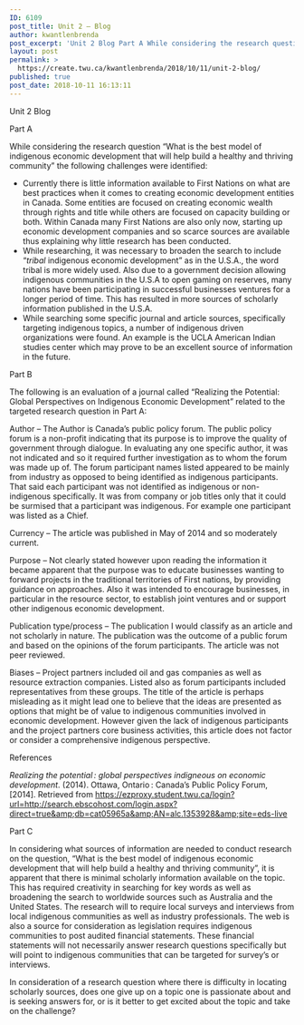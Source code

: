 ```yaml
---
ID: 6109
post_title: Unit 2 – Blog
author: kwantlenbrenda
post_excerpt: 'Unit 2 Blog Part A While considering the research question &ldquo;What is the best model of indigenous economic development that will help build a healthy and thriving community&rdquo; the following challenges were identified: Currently there is little information available to First Nations on what are best practices when it comes to creating economic development entities &hellip; <p><a href="https://create.twu.ca/kwantlenbrenda/2018/10/11/unit-2-blog/">Continue reading<span> "Unit 2 &ndash; Blog"</span></a></p>'
layout: post
permalink: >
  https://create.twu.ca/kwantlenbrenda/2018/10/11/unit-2-blog/
published: true
post_date: 2018-10-11 16:13:11
---
```

Unit 2 Blog

Part A

While considering the research question “What is the best model of indigenous economic development that will help build a healthy and thriving community” the following challenges were identified:

<ul>
<li>Currently there is little information available to First Nations on what are best practices when it comes to creating economic development entities in Canada. Some entities are focused on creating economic wealth through rights and title while others are focused on capacity building or both. Within Canada many First Nations are also only now, starting up economic development companies and so scarce sources are available thus explaining why little research has been conducted.</li>
<li>While researching, it was necessary to broaden the search to include “<em>tribal</em> indigenous economic development” as in the U.S.A., the word tribal is more widely used. Also due to a government decision allowing indigenous communities in the U.S.A to open gaming on reserves, many nations have been participating in successful businesses ventures for a longer period of time. This has resulted in more sources of scholarly information published in the U.S.A.</li>
<li>While searching some specific journal and article sources, specifically targeting indigenous topics, a number of indigenous driven organizations were found. An example is the UCLA American Indian studies center which may prove to be an excellent source of information in the future.</li>
</ul>

Part B

The following is an evaluation of a journal called “Realizing the Potential: Global Perspectives on Indigenous Economic Development” related to the targeted research question in Part A:

Author – The Author is Canada’s public policy forum. The public policy forum is a non-profit indicating that its purpose is to improve the quality of government through dialogue. In evaluating any one specific author, it was not indicated and so it required further investigation as to whom the forum was made up of. The forum participant names listed appeared to be mainly from industry as opposed to being identified as indigenous participants. That said each participant was not identified as indigenous or non-indigenous specifically. It was from company or job titles only that it could be surmised that a participant was indigenous. For example one participant was listed as a Chief.

Currency – The article was published in May of 2014 and so moderately current.

Purpose &#8211; Not clearly stated however upon reading the information it became apparent that the purpose was to educate businesses wanting to forward projects in the traditional territories of First nations, by providing guidance on approaches. Also it was intended to encourage businesses, in particular in the resource sector, to establish joint ventures and or support other indigenous economic development.

Publication type/process – The publication I would classify as an article and not scholarly in nature. The publication was the outcome of a public forum and based on the opinions of the forum participants. The article was not peer reviewed.

Biases – Project partners included oil and gas companies as well as resource extraction companies. Listed also as forum participants included representatives from these groups. The title of the article is perhaps misleading as it might lead one to believe that the ideas are presented as options that might be of value to indigenous communities involved in economic development. However given the lack of indigenous participants and the project partners core business activities, this article does not factor or consider a comprehensive indigenous perspective.

References

<em>Realizing the potential : global perspectives indigneous on economic development</em>. (2014). Ottawa, Ontario : Canada’s Public Policy Forum, [2014]. Retrieved from <a href="https://ezproxy.student.twu.ca/login?url=http://search.ebscohost.com/login.aspx?direct=true&amp;db=cat05965a&amp;AN=alc.1353928&amp;site=eds-live">https://ezproxy.student.twu.ca/login?url=http://search.ebscohost.com/login.aspx?direct=true&amp;db=cat05965a&amp;AN=alc.1353928&amp;site=eds-live</a>

Part C

In considering what sources of information are needed to conduct research on the question, “What is the best model of indigenous economic development that will help build a healthy and thriving community”, it is apparent that there is minimal scholarly information available on the topic. This has required creativity in searching for key words as well as broadening the search to worldwide sources such as Australia and the United States. The research will to require local surveys and interviews from local indigenous communities as well as industry professionals. The web is also a source for consideration as legislation requires indigenous communities to post audited financial statements. These financial statements will not necessarily answer research questions specifically but will point to indigenous communities that can be targeted for survey’s or interviews.

In consideration of a research question where there is difficulty in locating scholarly sources, does one give up on a topic one is passionate about and is seeking answers for, or is it better to get excited about the topic and take on the challenge?